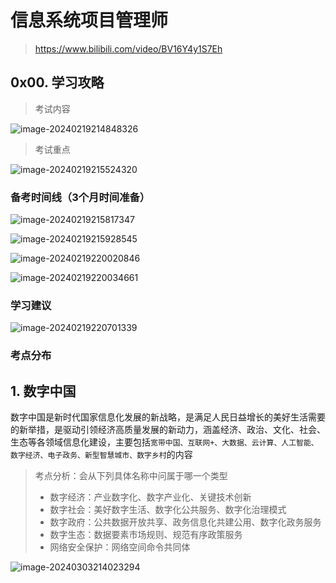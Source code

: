 # 信息系统项目管理师

>https://www.bilibili.com/video/BV16Y4y1S7Eh

## 0x00. 学习攻略

>考试内容

![image-20240219214848326](https://cdn.fengxianhub.top/resources-master/image-20240219214848326.png)

>考试重点

![image-20240219215524320](https://cdn.fengxianhub.top/resources-master/image-20240219215524320.png)

### 备考时间线（3个月时间准备）

![image-20240219215817347](https://cdn.fengxianhub.top/resources-master/image-20240219215817347.png)

![image-20240219215928545](https://cdn.fengxianhub.top/resources-master/image-20240219215928545.png)

![image-20240219220020846](https://cdn.fengxianhub.top/resources-master/image-20240219220020846.png)

![image-20240219220034661](https://cdn.fengxianhub.top/resources-master/image-20240219220034661.png)

### 学习建议

![image-20240219220701339](https://cdn.fengxianhub.top/resources-master/image-20240219220701339.png)

### 考点分布



## 1. 数字中国

数字中国是新时代国家信息化发展的新战略，是满足人民日益增长的美好生活需要的新举措，是驱动引领经济高质量发展的新动力，涵盖经济、政治、文化、社会、生态等各领域信息化建设，主要包括`宽带中国、互联网+、大数据、云计算、人工智能、数字经济、电子政务、新型智慧城市、数字乡村`的内容

>考点分析：会从下列具体名称中问属于哪一个类型
>
>- 数字经济：产业数字化、数字产业化、关键技术创新
>- 数字社会：美好数字生活、数字化公共服务、数字化治理模式
>- 数字政府：公共数据开放共享、政务信息化共建公用、数字化政务服务
>- 数字生态：数据要素市场规则、规范有序政策服务
>- 网络安全保护：网络空间命令共同体

![image-20240303214023294](https://cdn.fengxianhub.top/resources-master/image-20240303214023294.png)































